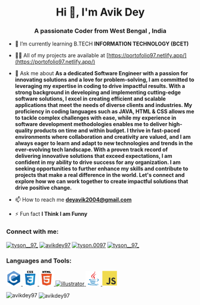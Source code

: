 <h1 align="center">Hi 👋, I'm Avik Dey</h1>
<h3 align="center">A passionate Coder from West Bengal , India</h3>

- 🌱 I’m currently learning B.TECH **INFORMATION TECHNOLOGY (BCET)**

- 👨‍💻 All of my projects are available at [https://portofolio97.netlify.app/](https://portofolio97.netlify.app/)

- 💬 Ask me about **As a dedicated Software Engineer with a passion for innovating solutions and a love for problem-solving, I am committed to leveraging my expertise in coding to drive impactful results. With a strong background in developing and implementing cutting-edge software solutions, I excel in creating efficient and scalable applications that meet the needs of diverse clients and industries. My proficiency in coding languages such as JAVA, HTML & CSS allows me to tackle complex challenges with ease, while my experience in software development methodologies enables me to deliver high-quality products on time and within budget. I thrive in fast-paced environments where collaboration and creativity are valued, and I am always eager to learn and adapt to new technologies and trends in the ever-evolving tech landscape. With a proven track record of delivering innovative solutions that exceed expectations, I am confident in my ability to drive success for any organization. I am seeking opportunities to further enhance my skills and contribute to projects that make a real difference in the world. Let's connect and explore how we can work together to create impactful solutions that drive positive change.**

- 📫 How to reach me **deyavik2004@gmail.com**

- ⚡ Fun fact **I Think I am Funny**

<h3 align="left">Connect with me:</h3>
<p align="left">
<a href="https://twitter.com/tyson__97_" target="blank"><img align="center" src="https://raw.githubusercontent.com/rahuldkjain/github-profile-readme-generator/master/src/images/icons/Social/twitter.svg" alt="tyson__97_" height="30" width="40" /></a>
<a href="https://linkedin.com/in/avikdey97" target="blank"><img align="center" src="https://raw.githubusercontent.com/rahuldkjain/github-profile-readme-generator/master/src/images/icons/Social/linked-in-alt.svg" alt="avikdey97" height="30" width="40" /></a>
<a href="https://fb.com/tyson.0097" target="blank"><img align="center" src="https://raw.githubusercontent.com/rahuldkjain/github-profile-readme-generator/master/src/images/icons/Social/facebook.svg" alt="tyson.0097" height="30" width="40" /></a>
<a href="https://instagram.com/tyson__97_" target="blank"><img align="center" src="https://raw.githubusercontent.com/rahuldkjain/github-profile-readme-generator/master/src/images/icons/Social/instagram.svg" alt="tyson__97_" height="30" width="40" /></a>
</p>

<h3 align="left">Languages and Tools:</h3>
<p align="left"> <a href="https://www.cprogramming.com/" target="_blank" rel="noreferrer"> <img src="https://raw.githubusercontent.com/devicons/devicon/master/icons/c/c-original.svg" alt="c" width="40" height="40"/> </a> <a href="https://www.w3schools.com/css/" target="_blank" rel="noreferrer"> <img src="https://raw.githubusercontent.com/devicons/devicon/master/icons/css3/css3-original-wordmark.svg" alt="css3" width="40" height="40"/> </a> <a href="https://www.w3.org/html/" target="_blank" rel="noreferrer"> <img src="https://raw.githubusercontent.com/devicons/devicon/master/icons/html5/html5-original-wordmark.svg" alt="html5" width="40" height="40"/> </a> <a href="https://www.adobe.com/in/products/illustrator.html" target="_blank" rel="noreferrer"> <img src="https://www.vectorlogo.zone/logos/adobe_illustrator/adobe_illustrator-icon.svg" alt="illustrator" width="40" height="40"/> </a> <a href="https://www.java.com" target="_blank" rel="noreferrer"> <img src="https://raw.githubusercontent.com/devicons/devicon/master/icons/java/java-original.svg" alt="java" width="40" height="40"/> </a> <a href="https://developer.mozilla.org/en-US/docs/Web/JavaScript" target="_blank" rel="noreferrer"> <img src="https://raw.githubusercontent.com/devicons/devicon/master/icons/javascript/javascript-original.svg" alt="javascript" width="40" height="40"/> </a> </p>

<p><img align="left" src="https://github-readme-stats.vercel.app/api/top-langs?username=avikdey97&show_icons=true&locale=en&layout=compact" alt="avikdey97" /></p>

<p>&nbsp;<img align="center" src="https://github-readme-stats.vercel.app/api?username=avikdey97&show_icons=true&locale=en" alt="avikdey97" /></p>
